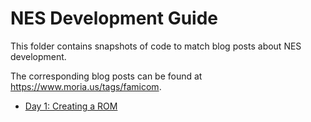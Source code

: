 # NES Development Guide

This folder contains snapshots of code to match blog posts about NES development.

The corresponding blog posts can be found at https://www.moria.us/tags/famicom.

* [Day 1: Creating a ROM](01)
